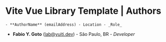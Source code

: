 # Vite Vue Library Template | Authors

    - **AuthorName** (emailAddress) - Location - _Role_

- **Fabio Y. Goto** (lab@yuiti.dev) - São Paulo, BR - _Developer_
